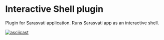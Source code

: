 # Interactive Shell plugin
Plugin for Sarasvati application. Runs Sarasvati app as an interactive shell.

[![asciicast](https://asciinema.org/a/vcJZsx99BalI9931fug1GgtFP.svg)](https://asciinema.org/a/vcJZsx99BalI9931fug1GgtFP)
